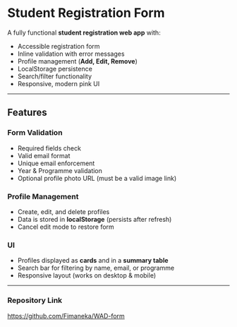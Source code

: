 # Student Registration Form  

A fully functional **student registration web app** with:  

- Accessible registration form  
- Inline validation with error messages  
- Profile management (**Add, Edit, Remove**)  
- LocalStorage persistence  
- Search/filter functionality  
- Responsive, modern pink UI  

---

## Features  

### Form Validation  
- Required fields check  
- Valid email format  
- Unique email enforcement  
- Year & Programme validation  
- Optional profile photo URL (must be a valid image link)  

### Profile Management  
- Create, edit, and delete profiles  
- Data is stored in **localStorage** (persists after refresh)  
- Cancel edit mode to restore form  

###  UI  
- Profiles displayed as **cards** and in a **summary table**  
- Search bar for filtering by name, email, or programme  
- Responsive layout (works on desktop & mobile)  

---

### Repository Link
https://github.com/Fimaneka/WAD-form
